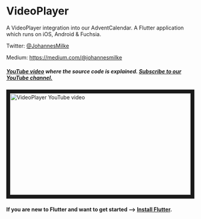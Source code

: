 # VideoPlayer

A VideoPlayer integration into our AdventCalendar. A Flutter application which runs on iOS, Android & Fuchsia.


Twitter: [@JohannesMilke](https://twitter.com/JohannesMilke "Twitter Johannes Milke")

Medium: https://medium.com/@johannesmilke 

##### [YouTube video](http://www.youtube.com/watch?v=fz7HQ95vSB4 "Youtube Johannes Milke") where the *source code* is explained. [Subscribe to our YouTube channel.](http://www.youtube.com/channel/UC0FD2apauvegCcsvqIBceLA?sub_confirmation=1 "YouTube Subscribe Johannes Milke")  
<a href="http://www.youtube.com/watch?feature=player_embedded&v=fz7HQ95vSB4
" target="_blank"><img src="http://img.youtube.com/vi/fz7HQ95vSB4/maxresdefault.jpg" 
alt="VideoPlayer YouTube video" width="480" height="270" border="10" /></a>

#### If you are new to Flutter and want to get started --> [Install Flutter](https://flutter.io/docs/get-started/install "Install Flutter").
